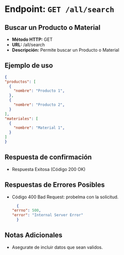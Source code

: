 # Endpoint: `GET /all/search`
## Buscar un Producto o Material 

- **Método HTTP:** GET
- **URL:** /all/search
- **Descripción:** Permite buscar un Producto o Material 
  
## Ejemplo de uso
  ```json
  {
  "productos": [
    {
      "nombre": "Producto 1",
    },
    {
      "nombre": "Producto 2",
    }
  ],
  "materiales": [
    {
      "nombre": "Material 1",
    }
  ]
}

```

## Respuesta de confirmación

- Respuesta Exitosa (Código 200 OK)

## Respuestas de Errores Posibles
- Código 400 Bad Request: probelma con la solicitud.

  ```json
    {
  "errno": 500,
  "error": "Internal Server Error"
    }
  ```

## Notas Adicionales
- Asegurate de incluir datos que sean validos.
